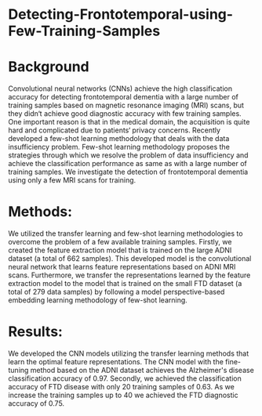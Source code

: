 # Detecting-Frontotemporal-using-Few-Training-Samples
# Background 
Convolutional neural networks (CNNs) achieve the high classification accuracy for detecting
frontotemporal dementia with a large number of training samples based on magnetic resonance
imaging (MRI) scans, but they didn‘t achieve good diagnostic accuracy with few training samples.
One important reason is that in the medical domain, the acquisition is quite hard and complicated
due to patients‘ privacy concerns. Recently developed a few-shot learning methodology that
deals with the data insufficiency problem. Few-shot learning methodology proposes the strategies
through which we resolve the problem of data insufficiency and achieve the classification performance
as same as with a large number of training samples. We investigate the detection of frontotemporal
dementia using only a few MRI scans for training.

# Methods: 
We utilized the transfer learning and few-shot learning methodologies to overcome the
problem of a few available training samples. Firstly, we created the feature extraction model that is
trained on the large ADNI dataset (a total of 662 samples). This developed model is the convolutional
neural network that learns feature representations based on ADNI MRI scans. Furthermore, we
transfer the representations learned by the feature extraction model to the model that is trained on
the small FTD dataset (a total of 279 data samples) by following a model perspective-based embedding
learning methodology of few-shot learning.

# Results: 
We developed the CNN models utilizing the transfer learning methods that learn the optimal
feature representations. The CNN model with the fine-tuning method based on the ADNI dataset
achieves the Alzheimer's disease classification accuracy of 0.97. Secondly, we achieved the classification
accuracy of FTD disease with only 20 training samples of 0.63. As we increase the training samples
up to 40 we achieved the FTD diagnostic accuracy of 0.75.
